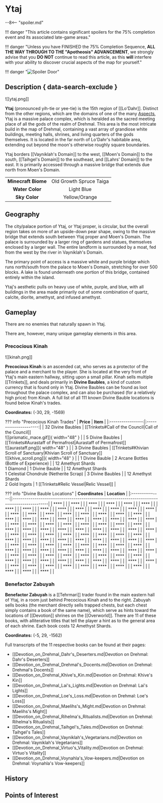 # Ytaj

--8<-- "spoiler.md"

!!! danger "This article contains significant spoilers for the 75% completion event and its associated late-game areas."

!!! danger "Unless you have FINISHED the 75% Completion Sequence, **ALL THE WAY THROUGH TO THE "Apotheosis" ADVANCEMENT**, we strongly advise that you **DO NOT** continue to read this article, as this **will** interfere with your ability to discover crucial aspects of the map for yourself."

!!! danger "![Spoiler Door](/assets/img/spoiler_door.png)"

## Description { data-search-exclude }

![[ytaj.png]]

**Ytaj** (pronounced yih-tie or yee-tie) is the 15th region of [[Lo'Dahr]]. Distinct from the other regions, which are the domains of one of the many [Aspects](/Lore/Higher_Beings/Aspects/), Ytaj is a massive palace complex, which is heralded as the sacred meeting place of all the gods of the realm of Drehmal. This area is the most intricate build in the map of Drehmal, containing a vast array of grandiose white buildings, meeting halls, shrines, and living quarters of the gods themselves. It is located in the far north of Lo'Dahr's habitable area, extending out beyond the moon's otherwise roughly square boundaries.

Ytaj borders [[Vayniklah's Domain]] to the west, [[Moen's Domain]] to the south, [[Taihgel's Domain]] to the southeast, and [[Lahrs' Domain]] to the east. It is primarily accessed through a massive bridge that extends due north from Moen's Domain.

|                  |                   |
|:----------------:|:-----------------:|
| **Minecraft Biome**  | Old Growth Spruce Taiga  |
| **Water Color**      | Light Blue    |
| **Sky Color**        | Yellow/Orange     |

## Geography

The city/palace portion of Ytaj, or Ytaj proper, is circular, but the overall region takes on more of an upside-down pear shape, owing to the massive bridge that extends south between Ytaj proper and Moen's Domain. The palace is surrounded by a larger ring of gardens and statues, themselves enclosed by a larger wall. The entire landform is surrounded by a moat, fed from the west by the river in Vayniklah's Domain. 

The primary point of access is a massive white and purple bridge which runs north/south from the palace to Moen's Domain, stretching for over 500 blocks. A lake is found underneath one portion of this bridge, contained entirely within the island.

Ytaj's aesthetic pulls on heavy use of white, purple, and blue, with all buildings in the area made primarily out of some combination of quartz, calcite, diorite, amethyst, and infused amethyst.

## Gameplay

There are no enemies that naturally spawn in Ytaj.

There are, however, many unique gameplay elements in this area.

### Precocious Kinah

![[kinah.png]]

**Precocious Kinah** is an ascended cat, who serves as a protector of the palace and a merchant to the player. She is located at the very front of Ytaj's main eastern hallway, sitting upon a small pillar. Kinah sells multiple [[Trinkets]], and deals primarily in **Divine Baubles**, a kind of custom currency that is found only in Ytaj. Divine Baubles can be found as loot throughout the palace complex, and can also be purchased (for a relatively high price) from Kinah. A full list of all 111 known Divine Bauble locations is found below Kinah's trades.

**Coordinates:** (-30, 29, -1569)

??? info "Precocious Kinah Trades"
    | **Price** | **Item** |
    |:-----------------:|:----------------------:|
    | 32 Divine Baubles | [[Trinkets#Call of the Council|Call of the Council]] <br> ![[prismatic_mace.gif]]{ width="48" } |
    | 5 Divine Baubles  | [[Trinkets#Aurastaff of Permafrost|Aurastaff of Permafrost]] <br> ![[aurastaff.png]]{ width="48" } |
    | 3 Divine Baubles  | [[Trinkets#Khivian Scroll of Sanctuary|Khivian Scroll of Sanctuary]] <br> ![[khive_scroll.png]]{ width="48" } |
    | 1 Divine Bauble   | 2 Arcane Bottles (Bottle of Experience) |
    | 12 Amethyst Shards <br> 1 Diamond | 1 Divine Bauble |
    | 12 Amethyst Shards <br> 1 Celestial Chondrule (Netherite Scrap) | 3 Divine Baubles |
    | 12 Amethyst Shards <br> 2 Gold Ingots | 1 [[Trinkets#Relic Vessel|Relic Vessel]] |

??? info "Divine Bauble Locations"
    | **Coordinates** | **Location** |
    |:---------------:|:------------------------------------------------------------------------------------------------|
    | **** |                                                                                                            |
    | **** |                                                                                                            |
    | **** |                                                                                                            |
    | **** |                                                                                                            |
    | **** |                                                                                                            |
    | **** |                                                                                                            |
    | **** |                                                                                                            |
    | **** |                                                                                                            |
    | **** |                                                                                                            |
    | **** |                                                                                                            |
    | **** |                                                                                                            |
    | **** |                                                                                                            |
    | **** |                                                                                                            |
    | **** |                                                                                                            |
    | **** |                                                                                                            |
    | **** |                                                                                                            |
    | **** |                                                                                                            |
    | **** |                                                                                                            |
    | **** |                                                                                                            |
    | **** |                                                                                                            |
    | **** |                                                                                                            |
    | **** |                                                                                                            |
    | **** |                                                                                                            |
    | **** |                                                                                                            |
    | **** |                                                                                                            |
    | **** |                                                                                                            |
    | **** |                                                                                                            |
    | **** |                                                                                                            |
    | **** |                                                                                                            |
    | **** |                                                                                                            |
    | **** |                                                                                                            |
    | **** |                                                                                                            |
    | **** |                                                                                                            |
    | **** |                                                                                                            |
    | **** |                                                                                                            |
    | **** |                                                                                                            |
    | **** |                                                                                                            |
    | **** |                                                                                                            |
    | **** |                                                                                                            |
    | **** |                                                                                                            |
    | **** |                                                                                                            |
    | **** |                                                                                                            |
    | **** |                                                                                                            |
    | **** |                                                                                                            |
    | **** |                                                                                                            |
    | **** |                                                                                                            |
    | **** |                                                                                                            |
    | **** |                                                                                                            |
    | **** |                                                                                                            |
    | **** |                                                                                                            |
    | **** |                                                                                                            |
    | **** |                                                                                                            |
    | **** |                                                                                                            |
    | **** |                                                                                                            |
    | **** |                                                                                                            |
    | **** |                                                                                                            |
    | **** |                                                                                                            |
    | **** |                                                                                                            |
    | **** |                                                                                                            |
    | **** |                                                                                                            |
    | **** |                                                                                                            |
    | **** |                                                                                                            |
    | **** |                                                                                                            |
    | **** |                                                                                                            |
    | **** |                                                                                                            |
    | **** |                                                                                                            |
    | **** |                                                                                                            |
    | **** |                                                                                                            |
    | **** |                                                                                                            |
    | **** |                                                                                                            |
    | **** |                                                                                                            |
    | **** |                                                                                                            |
    | **** |                                                                                                            |
    | **** |                                                                                                            |
    | **** |                                                                                                            |
    | **** |                                                                                                            |
    | **** |                                                                                                            |
    | **** |                                                                                                            |
    | **** |                                                                                                            |
    | **** |                                                                                                            |
    | **** |                                                                                                            |
    | **** |                                                                                                            |
    | **** |                                                                                                            |
    | **** |                                                                                                            |
    | **** |                                                                                                            |
    | **** |                                                                                                            |
    | **** |                                                                                                            |
    | **** |                                                                                                            |
    | **** |                                                                                                            |
    | **** |                                                                                                            |
    | **** |                                                                                                            |
    | **** |                                                                                                            |
    | **** |                                                                                                            |
    | **** |                                                                                                            |
    | **** |                                                                                                            |
    | **** |                                                                                                            |
    | **** |                                                                                                            |
    | **** |                                                                                                            |
    | **** |                                                                                                            |
    | **** |                                                                                                            |
    | **** |                                                                                                            |
    | **** |                                                                                                            |
    | **** |                                                                                                            |
    | **** |                                                                                                            |
    | **** |                                                                                                            |
    | **** |                                                                                                            |
    | **** |                                                                                                            |
    | **** |                                                                                                            |
    | **** |                                                                                                            |
    | **** |                                                                                                            |
    | **** |                                                                                                            |

### Benefactor Zabuyah

**Benefactor Zabuyah** is a [[Tehrmari]] trader found in the main eastern hall of Ytaj, in a room just behind Precocious Kinah and to the right. Zabuyah sells books (the merchant directly sells trapped chests, but each chest simply contains a book of the same name), which serve as hints toward the locations of [[Devotion]] shrines on the [[Overworld]]. There are 11 of these books, with alliterative titles that tell the player a hint as to the general area of each shrine. Each book costs 12 Amethyst Shards.

**Coordinates:** (-5, 29, -1562)

Full transcripts of the 11 respective books can be found at their pages:

- [[Devotion_on_Drehmal_Dahr's_Deserters.md|Devotion on Drehmal: Dahr's Deserters]] <br>
- [[Devotion_on_Drehmal_Drehmal's_Docents.md|Devotion on Drehmal: Drehmal's Docents]] <br>
- [[Devotion_on_Drehmal_Khive's_Kin.md|Devotion on Drehmal: Khive's Kin]] <br>
- [[Devotion_on_Drehmal_Lai's_Lights.md|Devotion on Drehmal: Lai's Lights]] <br>
- [[Devotion_on_Drehmal_Loe's_Loss.md|Devotion on Drehmal: Loe's Loss]] <br>
- [[Devotion_on_Drehmal_Maelihs's_Might.md|Devotion on Drehmal: Maelihs's Might]] <br>
- [[Devotion_on_Drehmal_Rihelma's_Ritualists.md|Devotion on Drehmal: Rihelma's Ritualists]] <br>
- [[Devotion_on_Drehmal_Taihgel's_Tales.md|Devotion on Drehmal: Taihgel's Tales]] <br>
- [[Devotion_on_Drehmal_Vayniklah's_Vegetarians.md|Devotion on Drehmal: Vayniklah's Vegetarians]] <br>
- [[Devotion_on_Drehmal_Virtuo's_Vitality.md|Devotion on Drehmal: Virtuo's Vitality]] <br>
- [[Devotion_on_Drehmal_Voynahla's_Vow-keepers.md|Devotion on Drehmal: Voynahla's Vow-keepers]]

## History

## Points of Interest